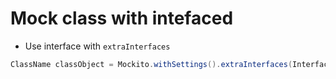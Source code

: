 # Mock class with intefaced
* Use interface with `extraInterfaces`
```java
ClassName classObject = Mockito.withSettings().extraInterfaces(InterfaceName.class)
```